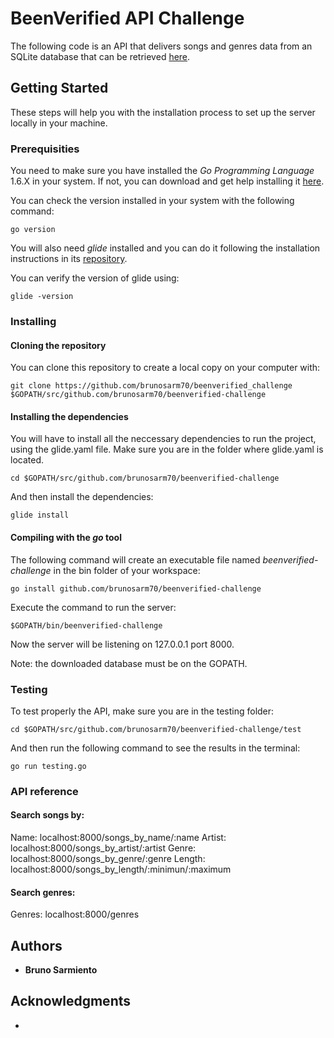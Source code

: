 # BeenVerified API Challenge

The following code is an API that delivers songs and genres data from an SQLite database that can be retrieved [here](https://s3.amazonaws.com/bv-challenge/jrdd.db).

## Getting Started

These steps will help you with the installation process to set up the server locally in your machine.

### Prerequisities

You need to make sure you have installed the *Go Programming Language* 1.6.X in your system. If not, you can download and get help installing it [here](https://golang.org/doc/install).

You can check the version installed in your system with the following command:
```
go version
```


You will also need *glide* installed and you can do it following the installation instructions in its [repository](https://github.com/Masterminds/glide).

You can verify the version of glide using:
```
glide -version
```


### Installing

#### Cloning the repository
You can clone this repository to create a local copy on your computer with:
```
git clone https://github.com/brunosarm70/beenverified_challenge $GOPATH/src/github.com/brunosarm70/beenverified-challenge
```

#### Installing the dependencies

You will have to install all the neccessary dependencies to run the project, using the glide.yaml file.
Make sure you are in the folder where glide.yaml is located.
```
cd $GOPATH/src/github.com/brunosarm70/beenverified-challenge
```
And then install the dependencies:
```
glide install
```

#### Compiling with the *go* tool

The following command will create an executable file named *beenverified-challenge* in the bin folder of your workspace:
```
go install github.com/brunosarm70/beenverified-challenge
```

Execute the command to run the server:
```
$GOPATH/bin/beenverified-challenge
```
Now the server will be listening on 127.0.0.1 port 8000.

Note: the downloaded database must be on the GOPATH.

### Testing

To test properly the API, make sure you are in the testing folder:

```
cd $GOPATH/src/github.com/brunosarm70/beenverified-challenge/test
```
And then run the following command to see the results in the terminal:
```
go run testing.go
```

### API reference

#### Search songs by:

Name: localhost:8000/songs_by_name/:name
Artist: localhost:8000/songs_by_artist/:artist
Genre: localhost:8000/songs_by_genre/:genre
Length: localhost:8000/songs_by_length/:minimun/:maximum

#### Search genres:
Genres: localhost:8000/genres


## Authors

* **Bruno Sarmiento**  


## Acknowledgments

* 
